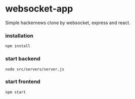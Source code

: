 # websocket-app

Simple hackernews clone by websocket, express and react.

### installation
```
npm install
```

### start backend
```
node src/servers/server.js
```

### start frontend
```
npm start
```


